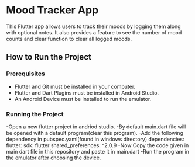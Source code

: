 # Mood Tracker App

This Flutter app allows users to track their moods by logging them along with optional notes. It also provides a feature to see the number of mood counts and clear function to clear all logged moods.

## How to Run the Project

### Prerequisites
- Flutter and Git must be installed in your computer.
- Flutter and Dart Plugins must be installed in Android Studio.
- An Android Device must be Installed to run the emulator.

### Running the Project
-Open a new flutter project in andriod studio.
-By default main.dart file will be opened with a default program(clear this program).
-Add the following dependency in pubspec.yaml(found in windows directory)
dependencies:
  flutter:
    sdk: flutter
  shared_preferences: ^2.0.9
-Now Copy the code given in main dart file in this repository and paste it in main.dart
-Run the program in the emulator after choosing the device.
  

